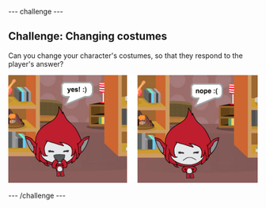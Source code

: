 \--- challenge \---

## Challenge: Changing costumes

Can you change your character's costumes, so that they respond to the player's answer?

![screenshot](images/brain-costume.png)

\--- /challenge \---